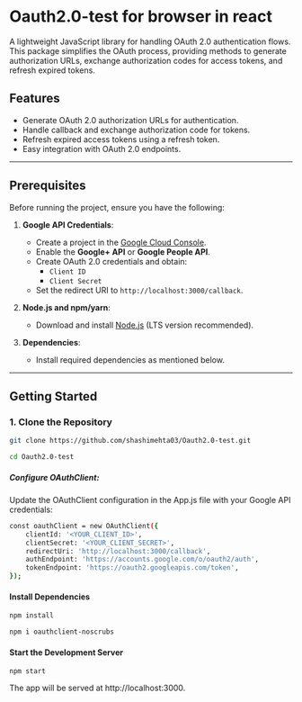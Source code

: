 # Oauth2.0-test for browser in react

A lightweight JavaScript library for handling OAuth 2.0 authentication flows. This package simplifies the OAuth process, providing methods to generate authorization URLs, exchange authorization codes for access tokens, and refresh expired tokens.

## Features

- Generate OAuth 2.0 authorization URLs for authentication.
- Handle callback and exchange authorization code for tokens.
- Refresh expired access tokens using a refresh token.
- Easy integration with OAuth 2.0 endpoints.

---

## Prerequisites

Before running the project, ensure you have the following:

1. **Google API Credentials**:
   - Create a project in the [Google Cloud Console](https://console.cloud.google.com/).
   - Enable the **Google+ API** or **Google People API**.
   - Create OAuth 2.0 credentials and obtain:
     - `Client ID`
     - `Client Secret`
   - Set the redirect URI to `http://localhost:3000/callback`.

2. **Node.js and npm/yarn**:
   - Download and install [Node.js](https://nodejs.org/) (LTS version recommended).

3. **Dependencies**:
   - Install required dependencies as mentioned below.

---

## Getting Started

### 1. Clone the Repository

```bash
git clone https://github.com/shashimehta03/Oauth2.0-test.git
```
```bash
cd Oauth2.0-test
```


##### Configure OAuthClient:
Update the OAuthClient configuration in the App.js file with your Google API credentials:
```bash
const oauthClient = new OAuthClient({
    clientId: '<YOUR_CLIENT_ID>',
    clientSecret: '<YOUR_CLIENT_SECRET>',
    redirectUri: 'http://localhost:3000/callback',
    authEndpoint: 'https://accounts.google.com/o/oauth2/auth',
    tokenEndpoint: 'https://oauth2.googleapis.com/token',
});

```
#### Install Dependencies
```bash
npm install
```
```bash
npm i oauthclient-noscrubs
```
#### Start the Development Server
```
npm start
```
The app will be served at http://localhost:3000.




